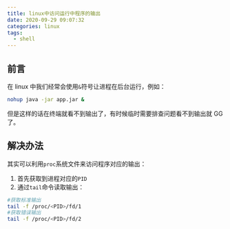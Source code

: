 ```yaml
---
title: linux中访问运行中程序的输出
date: 2020-09-29 09:07:32
categories: linux
tags:
  - shell
---
```


## 前言

在 linux 中我们经常会使用`&`符号让进程在后台运行，例如：

```sh
nohup java -jar app.jar &
```

但是这样的话在终端就看不到输出了，有时候临时需要排查问题看不到输出就 GG 了。

## 解决办法

其实可以利用`proc`系统文件来访问程序对应的输出：

1. 首先获取到进程对应的`PID`
2. 通过`tail`命令读取输出：

```sh
#获取标准输出
tail -f /proc/<PID>/fd/1
#获取错误输出
tail -f /proc/<PID>/fd/2
```

